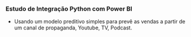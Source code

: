 
### Estudo de Integração Python com Power BI
 - Usando um modelo preditivo simples para prevê as vendas a partir de um canal de propaganda, Youtube, TV, Podcast.
